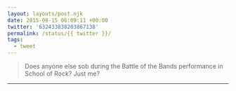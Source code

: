 ```yaml
---
layout: layouts/post.njk
date: 2015-08-15 06:09:11 +00:00
twitter: '632433838203867138'
permalink: /status/{{ twitter }}/
tags: 
  - tweet
---
```


> Does anyone else sob during the Battle of the Bands performance in School of Rock? Just me?

---

